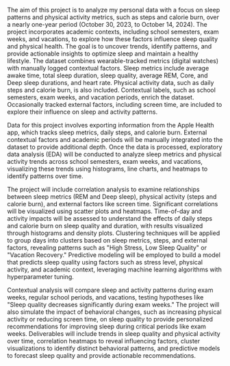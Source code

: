 The aim of this project is to analyze my personal data with a focus on sleep patterns and physical activity metrics, such as steps and calorie burn, over a nearly one-year period (October 30, 2023, to October 14, 2024). The project incorporates academic contexts, including school semesters, exam weeks, and vacations, to explore how these factors influence sleep quality and physical health. The goal is to uncover trends, identify patterns, and provide actionable insights to optimize sleep and maintain a healthy lifestyle. The dataset combines wearable-tracked metrics (digital watches) with manually logged contextual factors. Sleep metrics include average awake time, total sleep duration, sleep quality, average REM, Core, and Deep sleep durations, and heart rate. Physical activity data, such as daily steps and calorie burn, is also included. Contextual labels, such as school semesters, exam weeks, and vacation periods, enrich the dataset. Occasionally tracked external factors, including screen time, are included to explore their influence on sleep and activity patterns.

Data for this project involves exporting information from the Apple Health app, which tracks sleep metrics, daily steps, and calorie burn. External contextual factors and academic periods will be manually integrated into the dataset to provide additional depth. Once the data is processed, exploratory data analysis (EDA) will be conducted to analyze sleep metrics and physical activity trends across school semesters, exam weeks, and vacations, visualizing these trends using histograms, line charts, and heatmaps to identify patterns over time.

The project will include correlation analysis to examine relationships between sleep metrics (REM and Deep sleep), physical activity (steps and calorie burn), and external factors like screen time. Significant correlations will be visualized using scatter plots and heatmaps. Time-of-day and activity impacts will be assessed to understand the effects of daily steps and calorie burn on sleep quality and duration, with results visualized through histograms and density plots. Clustering techniques will be applied to group days into clusters based on sleep metrics, steps, and external factors, revealing patterns such as "High Stress, Low Sleep Quality" or "Vacation Recovery." Predictive modeling will be employed to build a model that predicts sleep quality using factors such as stress level, physical activity, and academic context, leveraging machine learning algorithms with hyperparameter tuning.

Contextual analysis will compare sleep and activity patterns during exam weeks, regular school periods, and vacations, testing hypotheses like "Sleep quality decreases significantly during exam weeks." The project will also simulate the impact of behavioral changes, such as increasing physical activity or reducing screen time, on sleep quality to provide personalized recommendations for improving sleep during critical periods like exam weeks. Deliverables will include trends in sleep quality and physical activity over time, correlation heatmaps to reveal influencing factors, cluster visualizations to identify distinct behavioral patterns, and predictive models to forecast sleep quality and provide actionable recommendations.
